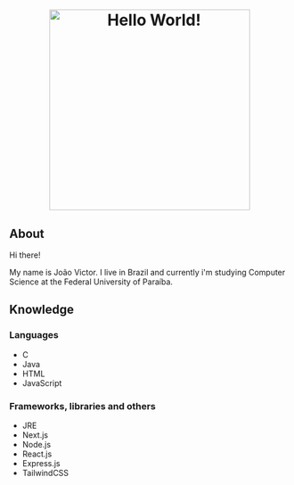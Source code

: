 <h1 align="center">
    <picture>
        <source media="(prefers-color-scheme: light)" srcset="./static/banner_light.png" />
        <source media="(prefers-color-scheme: dark)" srcset="./static/banner_dark.png" />
        <img alt="Hello World!" width="360" />
    </picture>
</h1>

## About

Hi there!

My name is João Victor. I live in Brazil and currently i'm studying Computer Science at the Federal University of Paraíba.

## Knowledge

### Languages

- C
- Java
- HTML
- JavaScript

### Frameworks, libraries and others

- JRE
- Next.js
- Node.js
- React.js
- Express.js
- TailwindCSS
